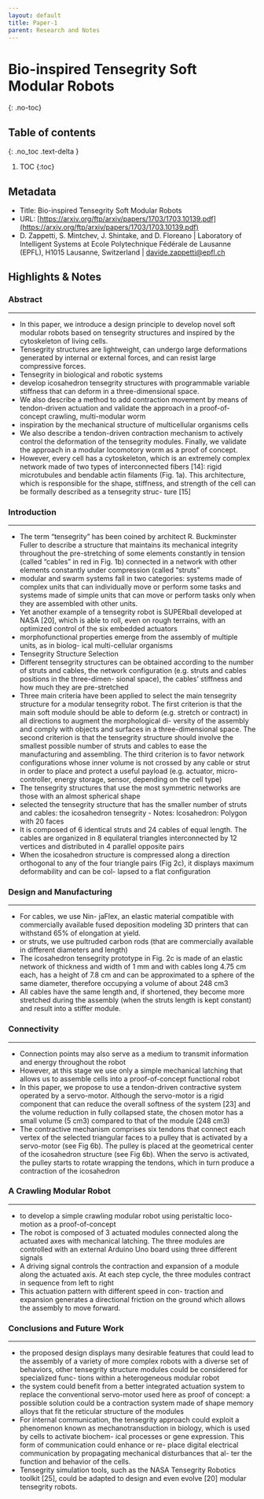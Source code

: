 ```yaml
---
layout: default
title: Paper-1
parent: Research and Notes
---
```



# Bio-inspired Tensegrity Soft Modular Robots
{: .no-toc}

## Table of contents
{: .no_toc .text-delta }

1. TOC
{:toc}

## Metadata

- Title: Bio-inspired Tensegrity Soft Modular Robots
- URL: [https://arxiv.org/ftp/arxiv/papers/1703/1703.10139.pdf](https://arxiv.org/ftp/arxiv/papers/1703/1703.10139.pdf)
- D. Zappetti, S. Mintchev, J. Shintake, and D. Floreano | Laboratory of Intelligent Systems at Ecole Polytechnique Fédérale de Lausanne (EPFL),  H1015 Lausanne, Switzerland | davide.zappetti@epfl.ch

## Highlights & Notes

### Abstract
---
- In this paper, we introduce a design principle to develop novel soft modular robots based on tensegrity structures and inspired by the cytoskeleton of living cells.
- Tensegrity structures are lightweight, can undergo large deformations generated by internal or external forces, and can resist large compressive forces.
- Tensegrity in biological and robotic systems
- develop icosahedron tensegrity structures with programmable variable stiffness that can deform in a three-dimensional space.
- We also describe a method to add contraction movement by means of tendon-driven actuation and validate the approach in a proof-of-concept crawling, multi-modular worm
- inspiration by the mechanical structure of multicellular organisms cells
- We also describe a tendon-driven contraction mechanism to actively control the deformation of the tensegrity modules. Finally, we validate the approach in a modular locomotory worm as a proof of concept.
- However, every cell has a cytoskeleton, which is an extremely complex network made of two types of interconnected fibers [14]: rigid microtubules and bendable actin filaments (Fig. 1a). This architecture, which is responsible for the shape, stiffness, and strength of the cell can be formally described as a tensegrity struc- ture [15]


### Introduction
---
- The term “tensegrity” has been coined by architect R. Buckminster Fuller to describe a structure that maintains its mechanical integrity throughout the pre-stretching of some elements constantly in tension (called “cables” in red in Fig. 1b) connected in a network with other elements constantly under compression (called “struts”
- modular and swarm systems fall in two categories: systems made of complex units that can individually move or perform some tasks and systems made of simple units that can move or perform tasks only when they are assembled with other units.
- Yet another example of a tensegrity robot is SUPERball developed at NASA [20], which is able to roll, even on rough terrains, with an optimized control of the six embedded actuators
- morphofunctional properties emerge from the assembly of multiple units, as in biolog- ical multi-cellular organisms
- Tensegrity Structure Selection
- Different tensegrity structures can be obtained according to the number of struts and cables, the network configuration (e.g. struts and cables positions in the three-dimen- sional space), the cables’ stiffness and how much they are pre-stretched
- Three main criteria have been applied to select the main tensegrity structure for a modular tensegrity robot. The first criterion is that the main soft module should be able to deform (e.g. stretch or contract) in all directions to augment the morphological di- versity of the assembly and comply with objects and surfaces in a three-dimensional space. The second criterion is that the tensegrity structure should involve the smallest possible number of struts and cables to ease the manufacturing and assembling. The third criterion is to favor network configurations whose inner volume is not crossed by any cable or strut in order to place and protect a useful payload (e.g. actuator, micro- controller, energy storage, sensor, depending on the cell type)
- The tensegrity structures that use the most symmetric networks are those with an almost spherical shape
- selected the tensegrity structure that has the smaller number of struts and cables: the icosahedron tensegrity
		- Notes: Icosahedron: Polygon with 20 faces
- It is composed of 6 identical struts and 24 cables of equal length. The cables are organized in 8 equilateral triangles interconnected by 12 vertices and distributed in 4 parallel opposite pairs
- When the icosahedron structure is compressed along a direction orthogonal to any of the four triangle pairs (Fig 2c), it displays maximum deformability and can be col- lapsed to a flat configuration


### Design and Manufacturing
---
- For cables, we use Nin- jaFlex, an elastic material compatible with commercially available fused deposition modeling 3D printers that can withstand 65% of elongation at yield.
- or struts, we use pultruded carbon rods (that are commercially available in different diameters and length)
- The icosahedron tensegrity prototype in Fig. 2c is made of an elastic network of thickness and width of 1 mm and with cables long 4.75 cm each, has a height of 7.8 cm and can be approximated to a sphere of the same diameter, therefore occupying a volume of about 248 cm3
- All cables have the same length and, if shortened, they become more stretched during the assembly (when the struts length is kept constant) and result into a stiffer module.


### Connectivity
---
- Connection points may also serve as a medium to transmit information and energy throughout the robot
- However, at this stage we use only a simple mechanical latching that allows us to assemble cells into a proof-of-concept functional robot
- In this paper, we propose to use a tendon-driven contractive system operated by a servo-motor. Although the servo-motor is a rigid component that can reduce the overall softness of the system [23] and the volume reduction in fully collapsed state, the chosen motor has a small volume (5 cm3) compared to that of the module (248 cm3)
- The contractive mechanism comprises six tendons that connect each vertex of the selected triangular faces to a pulley that is activated by a servo-motor (see Fig 6b). The pulley is placed at the geometrical center of the icosahedron structure (see Fig 6b). When the servo is activated, the pulley starts to rotate wrapping the tendons, which in turn produce a contraction of the icosahedron


### A Crawling Modular Robot
---
- to develop a simple crawling modular robot using peristaltic loco- motion as a proof-of-concept
- The robot is composed of 3 actuated modules connected along the actuated axes with mechanical latching. The three modules are controlled with an external Arduino Uno board using three different signals
-  A driving signal controls the contraction and expansion of a module along the actuated axis. At each step cycle, the three modules contract in sequence from left to right
- This actuation pattern with different speed in con- traction and expansion generates a directional friction on the ground which allows the assembly to move forward.


### Conclusions and Future Work
---
- the proposed design displays many desirable features that could lead to the assembly of a variety of more complex robots with a diverse set of behaviors, other tensegrity structure modules could be considered for specialized func- tions within a heterogeneous modular robot
- the system could benefit from a better integrated actuation system to replace the conventional servo-motor used here as proof of concept: a possible solution could be a contraction system made of shape memory alloys that fit the reticular structure of the modules
- For internal communication, the tensegrity approach could exploit a phenomenon known as mechanotransduction in biology, which is used by cells to activate biochem- ical processes or gene expression. This form of communication could enhance or re- place digital electrical communication by propagating mechanical disturbances that al- ter the function and behavior of the cells.
- Tensegrity simulation tools, such as the NASA Tensegrity Robotics toolkit [25], could be adapted to design and even evolve [20] modular tensegrity robots.


